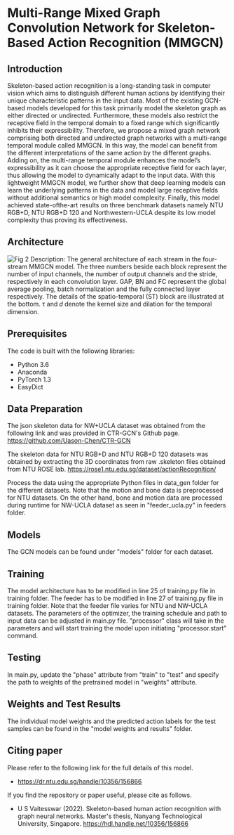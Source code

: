 # Multi-Range Mixed Graph Convolution Network for Skeleton-Based Action Recognition (MMGCN) #

## Introduction ##

Skeleton-based action recognition is a long-standing task in computer vision which aims to distinguish different human
actions by identifying their unique characteristic patterns in the input data. Most of the existing GCN-based models
developed for this task primarily model the skeleton graph as either directed or undirected. Furthermore, these models also
restrict the receptive field in the temporal domain to a fixed range which significantly inhibits their expressibility. Therefore,
we propose a mixed graph network comprising both directed and undirected graph networks with a multi-range temporal
module called MMGCN. In this way, the model can benefit from the different interpretations of the same action by the
different graphs. Adding on, the multi-range temporal module enhances the model’s expressibility as it can choose the
appropriate receptive field for each layer, thus allowing the model to dynamically adapt to the input data. With this
lightweight MMGCN model, we further show that deep learning models can learn the underlying patterns in the data and
model large receptive fields without additional semantics or high model complexity. Finally, this model achieved state-ofthe-art results on three benchmark datasets namely NTU RGB+D, NTU RGB+D 120 and Northwestern-UCLA despite its
low model complexity thus proving its effectiveness.

## Architecture ##
![Fig 2](https://user-images.githubusercontent.com/81757215/180739256-bbc367d2-c2f4-4cc2-9d60-5c39a0f8ce85.jpg)
Description: The general architecture of each stream in the four-stream MMGCN model. The three numbers
beside each block represent the number of input channels, the number of output channels and the stride,
respectively in each convolution layer. GAP, BN and FC represent the global average pooling, batch
normalization and the fully connected layer respectively. The details of the spatio-temporal (ST) block are
illustrated at the bottom. τ and 𝑑 denote the kernel size and dilation for the temporal dimension.

## Prerequisites ##
The code is built with the following libraries:

- Python 3.6
- Anaconda
- PyTorch 1.3
- EasyDict

## Data Preparation ##
The  json skeleton data for NW+UCLA dataset was obtained from the following link and was provided in CTR-GCN's Github page.
https://github.com/Uason-Chen/CTR-GCN

The skeleton data for NTU RGB+D and NTU RGB+D 120 datasets was obtained by extracting the 3D coordinates from raw .skeleton files obtained
from NTU ROSE lab.
https://rose1.ntu.edu.sg/dataset/actionRecognition/

Process the data using the appropriate Python files in data_gen folder for the different datasets. Note that the motion and bone data is preprocessed for NTU datasets. On the other hand, bone and motion data are processed during runtime for NW-UCLA dataset as seen in "feeder_ucla.py" in feeders folder.

## Models ##
The GCN models can be found under "models" folder for each dataset.

## Training ##
The model architecture has to be modified in line 25 of training.py file in training folder. The feeder has to be modified in line 27 of training.py file in training folder. Note that the feeder file varies for NTU and NW-UCLA datasets. The parameters of the optimizer, the training schedule and path to input data can be adjusted in main.py file. "processor" class will take in the parameters and will start training the 
model upon initiating "processor.start" command.

## Testing ##
In main.py, update the "phase" attribute from "train" to "test" and specify the path to weights of the pretrained model in "weights" attribute.

## Weights and Test Results ##
The individual model weights and the predicted action labels for the test samples can be found in the "model weights and results" folder.

## Citing paper ##
Please refer to the following link for the full details of this model.
- https://dr.ntu.edu.sg/handle/10356/156866

If you find the repository or paper useful, please cite as follows.
- U S Vaitesswar (2022). Skeleton-based human action recognition with graph neural networks. Master's thesis, Nanyang Technological University, Singapore. https://hdl.handle.net/10356/156866
